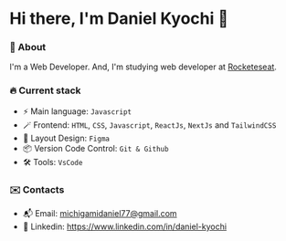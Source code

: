 # Hi there, I'm Daniel Kyochi 👋

### 📖 About
 I'm a Web Developer. And, I'm studying web developer at [Rocketeseat](https://rocketseat.com.br/).

### 🔥 Current stack
- ⚡️ Main language: `Javascript`
- 🪄 Frontend: `HTML`, `CSS`, `Javascript`, `ReactJs`, `NextJs` and `TailwindCSS`
- 🎨 Layout Design: `Figma`
- 📦 Version Code Control: `Git & Github`
- 🛠 Tools: `VsCode`

### ✉️ Contacts
- 📬 Email: michigamidaniel77@gmail.com
- 🪪 Linkedin: https://www.linkedin.com/in/daniel-kyochi
 
